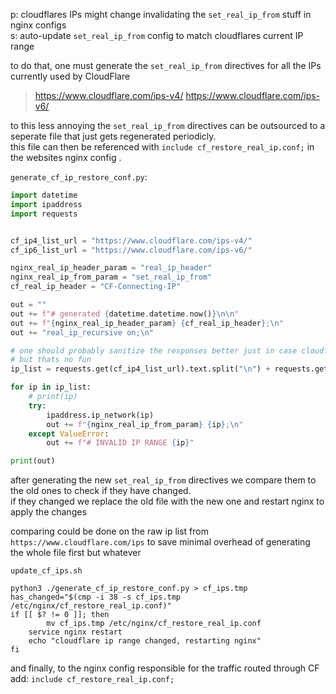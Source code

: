 p: cloudflares IPs might change invalidating the `set_real_ip_from` stuff in nginx configs<br>
s: auto-update `set_real_ip_from` config to match cloudflares current IP range

to do that, one must generate the `set_real_ip_from` directives for all the IPs currently used by CloudFlare
> https://www.cloudflare.com/ips-v4/
> https://www.cloudflare.com/ips-v6/

to this less annoying the `set_real_ip_from` directives can be outsourced to a seperate file that just gets regenerated periodicly.<br>
this file can then be referenced with `include cf_restore_real_ip.conf;` in the websites nginx config .

`generate_cf_ip_restore_conf.py`:
``` python
import datetime
import ipaddress
import requests


cf_ip4_list_url = "https://www.cloudflare.com/ips-v4/"
cf_ip6_list_url = "https://www.cloudflare.com/ips-v6/"

nginx_real_ip_header_param = "real_ip_header"
nginx_real_ip_from_param = "set_real_ip_from"
cf_real_ip_header = "CF-Connecting-IP"

out = ""
out += f"# generated {datetime.datetime.now()}\n\n"
out += f"{nginx_real_ip_header_param} {cf_real_ip_header};\n"
out += "real_ip_recursive on;\n"

# one should probably sanitize the responses better just in case cloudflare turns/is evil.
# but thats no fun
ip_list = requests.get(cf_ip4_list_url).text.split("\n") + requests.get(cf_ip6_list_url).text.split("\n")

for ip in ip_list:
    # print(ip)
    try:
        ipaddress.ip_network(ip)
        out += f"{nginx_real_ip_from_param} {ip};\n"
    except ValueError:
        out += f"# INVALID IP RANGE {ip}"

print(out)
```

after generating the new `set_real_ip_from` directives we compare them to the old ones to check if they have changed.<br>
if they changed we replace the old file with the new one and restart nginx to apply the changes

comparing could be done on the raw ip list from `https://www.cloudflare.com/ips` to save minimal overhead of generating the whole file first but whatever 

`update_cf_ips.sh`
```
python3 ./generate_cf_ip_restore_conf.py > cf_ips.tmp
has_changed="$(cmp -i 38 -s cf_ips.tmp /etc/nginx/cf_restore_real_ip.conf)"
if [[ $? != 0 ]]; then
        mv cf_ips.tmp /etc/nginx/cf_restore_real_ip.conf
	service nginx restart
	echo "cloudflare ip range changed, restarting nginx"
fi
```

and finally, to the nginx config responsible for the traffic routed through CF add: `include cf_restore_real_ip.conf;`
